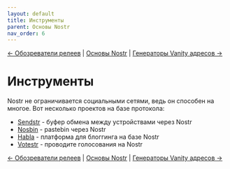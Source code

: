```yaml
---
layout: default
title: Инструменты
parent: Основы Nostr
nav_order: 6
---
```


[← Обозреватели релеев](https://bitcoin21ideas.github.io/nostr-files/docs/basics/explorers.html) | [Основы Nostr](https://bitcoin21ideas.github.io/nostr-files/docs/basics/basics.html) | [Генераторы Vanity адресов →](https://bitcoin21ideas.github.io/nostr-files/docs/basics/vanity_address.html)

# Инструменты
Nostr не ограничивается социальными сетями, ведь он способен на многое. Вот несколько проектов на базе протокола:

* [Sendstr](https://sendstr.com/) - буфер обмена между устройствами через Nostr
* [Nosbin](https://nosbin.com/) - pastebin через Nostr
* [Habla](https://habla.news/) - платформа для блоггинга на базе Nostr
* [Votestr](https://votestr.com/) - проводите голосования на Nostr

[← Обозреватели релеев](https://bitcoin21ideas.github.io/nostr-files/docs/basics/explorers.html) | [Основы Nostr](https://bitcoin21ideas.github.io/nostr-files/docs/basics/basics.html) | [Генераторы Vanity адресов →](https://bitcoin21ideas.github.io/nostr-files/docs/basics/vanity_address.html)
